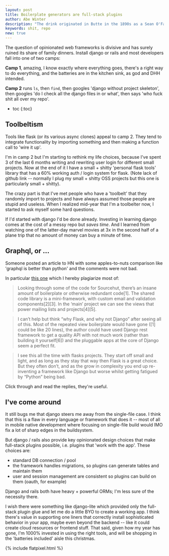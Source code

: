 ```yaml
---
layout: post
title: Boilerplate generators are full-stack plugins
author: Abe Winter
description: "The drink originated in Butte in the 1890s as a Sean O'Farrell, served to miners at end-of-shift"
keywords: shit, repo
new: true
---
```


The question of opinionated web frameworks is divisive and has surely ruined its share of family dinners.
Install django or rails and most developers fall into one of two camps:

**Camp 1**, amazing, I know exactly where everything goes, there's a right way to do everything, and the batteries are in the kitchen sink, as god and DHH intended.

**Camp 2** runs `ls`, then `find`, then googles 'django without project skeleton', then googles 'do I check all the django files in or what', then says 'who fuck shit all over my repo'.

* toc
{:toc}

## Toolbeltism

Tools like flask (or its various async clones) appeal to camp 2.
They tend to integrate functionality by importing something and then making a function call to 'wire it up'.

I'm in camp 2 but I'm starting to rethink my life choices, because I've spent 3 of the last 6 months writing and rewriting user login for different small projects.
Now at the end of it I have a small + shitty 'personal flask tools' library that has a 60% working auth / login system for flask.
(Note lack of github link -- normally I plug my small + shitty OSS projects but this one is particularly small + shitty).

The crazy part is that I've met people who have a 'toolbelt' that they randomly import to projects and have always assumed those people are stupid and useless.
When I realized mid-year that I'm a toolbelter now, I started to ask myself some hard questions.

If I'd started with django I'd be done already.
Investing in learning django comes at the cost of a messy repo but *saves time*.
And I learned from watching one of the latter-day marvel movies at 3x in the second half of a plane trip that no amount of money can buy a minute of time.

## Graphql, or ...

Someone posted an article to HN with some apples-to-nuts comparison like 'graphql is better than python' and the comments were not bad.

In particular [this one](https://news.ycombinator.com/item?id=23487072) which I hereby plagiarize most of:

> Looking through some of the code for Sourcehut, there’s an insane amount of boilerplate or otherwise redundant code[1]. The shared code library is a mini-framework, with custom email and validation components[2][3]. In the ‘main’ project we can see the views that power mailing lists and projects[4][5].

> I can’t help but think “why Flask, and why not Django” after seeing all of this. Most of the repeated view boilerplate would have gone ([1] could be like 20 lines), the author could have used Django rest framework to get a quality API with not much work (rather than building it yourself[6]) and the pluggable apps at the core of Django seem a perfect fit.

> I see this all the time with flasks projects. They start off small and light, and as long as they stay that way then Flask is a great choice. But they often don’t, and as the grow in complexity you end up re-inventing a framework like Django but worse whilst getting fatigued by “Python” being bad.

Click through and read the replies, they're useful.

## I've come around

It still bugs me that django steers me away from the single-file case.
I think that this is a flaw in every language or framework that does it --
most of all in mobile native development where focusing on single-file build would IMO fix a lot of sharp edges in the buildsystem.

But django / rails also provide key opinionated design choices that make full-stack plugins possible, i.e. plugins that 'work with the app'.
These choices are:

- standard DB connection / pool
- the framework handles migrations, so plugins can generate tables and maintain them
- user and session management are consistent so plugins can build on them (oauth, for example)

Django and rails both have heavy + powerful ORMs; I'm less sure of the necessity there.

I wish there were something like django-lite which provided only the full-stack plugin glue and let me do a little BYO to create a working app.
I think there's value in supporting one liners that correctly install sophisticated behavior in your app, maybe even beyond the backend -- like it could create cloud resources or frontend stuff.
That said, given how my year has gone, I'm 1000% invested in using the right tools, and will be shopping in the 'batteries included' aisle this christmas.

{% include flatpixel.html %}
